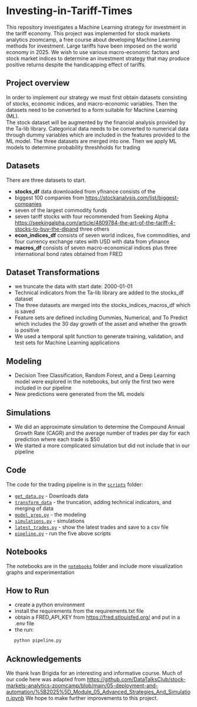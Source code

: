 # Investing-in-Tariff-Times
This repository investigates a Machine Learning strategy for investment in the tariff economy.
This project was implemented for stock markets analytics zoomcamp, a free course about developing
Machine Learning methods for investment.  Large tariffs have been imposed on the world economy in
2025.  We wish to use various macro-economic factors and stock market indices to determine an investment
strategy that may produce positive returns despite the handicapping effect of tariffs.

## Project overview

In order to implement our strategy we must first obtain datasets consisting of stocks, economic indices,
and macro-economic variables.  Then the datasets need to be converted to a form suitable for Machine Learning (ML).  
The stock dataset will be augmented by the financial analysis provided by the Ta-lib library.  Categorical 
data needs to be converted to numerical data through dummy variables which are included in the features provided to 
the ML model.  The three datasets are merged into one.  Then we apply  ML models to determine probability threshholds for trading

## Datasets

There are three datasets to start.
- **stocks_df** data downloaded from yfinance consists of the
- biggest 100 companies from https://stockanalysis.com/list/biggest-companies
- seven of the largest commodity funds
- seven tariff stocks with four recommended from Seeking Alpha
    https://seekingalpha.com/article/4809784-the-art-of-the-tariff-4-stocks-to-buy-the-dipand three others 
- **econ_indices_df** consists of seven world indices, five commodities, and four currency exchange rates with USD with data from yfinance
- **macros_df** consists of seven macro-economical indices plus three international bond rates obtained from FRED
   
## Dataset Transformations
 - we truncate the data with start date: 2000-01-01
 - Technical indicators from the Ta-lib library are added to the stocks_df dataset
 - The three datasets are merged into the stocks_indices_macros_df which is saved
 - Feature sets are defined including Dummies, Numerical, and To Predict which includes the 30 day growth
   of the asset and whether the growth is positive
 - We used a temporal split function to generate training, validation, and test sets for Machine Learning applications

##  Modeling
- Decision Tree Classification, Random Forest, and a Deep Learning model were explored in the notebooks, but only the first
 two were included in our pipeline
- New predictions were generated from the ML models

##  Simulations
- We did an approximate simulation to determine the Compound Annual Growth Rate (CAGR) and the average number of trades per day for each prediction where each trade is $50
- We started a more complicated simulation but did not include that in our pipeline

## Code

The code for the trading pipeline is in the  [`scripts`](scripts/) folder:

- [`get_data.py`](scripts/get_data.py) - Downloads data
- [`transform_data`](scripts/transform_data.py) - the truncation, adding technical indicators, and merging of data
- [`model_prep.py`](scripts/model_prep.py) - the modeling 
- [`simulations.py`](scripts/simulations.py) - simulations
- [`latest_trades.py`](scripts/latest_trades.py) - show the latest trades and save to a csv file
- [`pipeline.py`](scripts/pipeline.py) - run the five above scripts

## Notebooks

The notebooks are in the [`notebooks`](notebooks/) folder and include more visualization graphs and experimentation

## How to Run 

- create a python environment
- install the requirements from the requirements.txt file
- obtain a FRED_API_KEY from https://fred.stlouisfed.org/ and put in a .env file
- the run:
 ```bash
    python pipeline.py
 ```
## Acknowledgements 

 We thank Ivan Brigida for an interesting and informative course.  Much of our code here was adapted 
 from https://github.com/DataTalksClub/stock-markets-analytics-zoomcamp/blob/main/05-deployment-and-automation/%5B2025%5D_Module_05_Advanced_Strategies_And_Simulation.ipynb   We hope to make further improvements to this 
 project.
